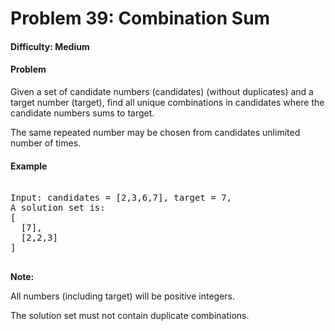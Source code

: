 # Problem 39: Combination Sum


#### Difficulty: Medium

#### Problem

Given a set of candidate numbers (candidates) (without duplicates) and a target number (target), find all unique combinations in candidates where the candidate numbers sums to target.

The same repeated number may be chosen from candidates unlimited number of times.

#### Example

<pre>

Input: candidates = [2,3,6,7], target = 7,
A solution set is:
[
  [7],
  [2,2,3]
]

</pre>

**Note:**

All numbers (including target) will be positive integers.

The solution set must not contain duplicate combinations.